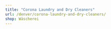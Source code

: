 ```yaml
---
title: "Corona Laundry and Dry Cleaners"
url: /denver/corona-laundry-and-dry-cleaners/
shop: Wäscherei
---
```

